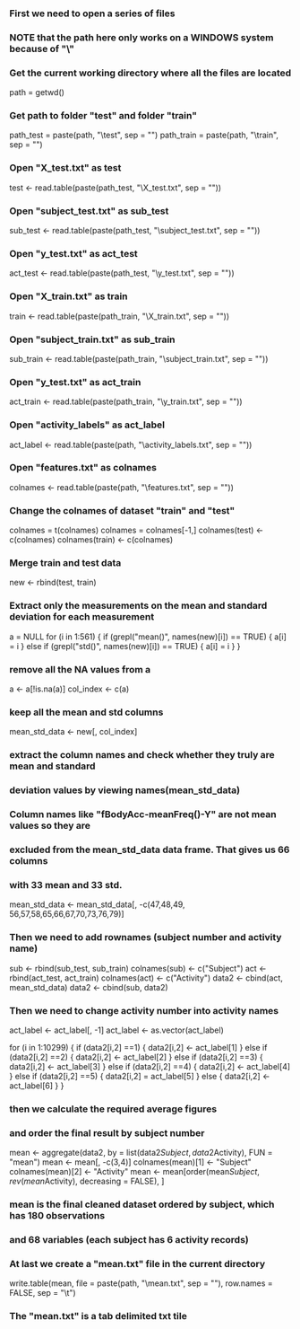 ### First we need to open a series of files
### NOTE that the path here only works on a WINDOWS system because of "\\"
### Get the current working directory where all the files are located
path = getwd()

### Get path to folder "test" and folder "train"
path_test = paste(path, "\\test", sep = "")
path_train = paste(path, "\\train", sep = "")

### Open "X_test.txt" as test
test <- read.table(paste(path_test, "\\X_test.txt", sep = ""))

### Open "subject_test.txt" as sub_test
sub_test <- read.table(paste(path_test, "\\subject_test.txt", sep = ""))

### Open "y_test.txt" as act_test
act_test <- read.table(paste(path_test, "\\y_test.txt", sep = ""))

### Open "X_train.txt" as train
train <- read.table(paste(path_train, "\\X_train.txt", sep = ""))

### Open "subject_train.txt" as sub_train
sub_train <- read.table(paste(path_train, "\\subject_train.txt", sep = ""))

### Open "y_test.txt" as act_train
act_train <- read.table(paste(path_train, "\\y_train.txt", sep = ""))

### Open "activity_labels" as act_label
act_label <- read.table(paste(path, "\\activity_labels.txt", sep = ""))

### Open "features.txt" as colnames
colnames <- read.table(paste(path, "\\features.txt", sep = ""))

### Change the colnames of dataset "train" and "test"
colnames = t(colnames)
colnames = colnames[-1,]
colnames(test) <- c(colnames)
colnames(train) <- c(colnames)

### Merge train and test data
new <- rbind(test, train)

### Extract only the measurements on the mean and standard deviation for each measurement
a = NULL
for (i in 1:561) {
  if (grepl("mean()", names(new)[i]) == TRUE) {
    a[i] = i
  }
  else if (grepl("std()", names(new)[i]) == TRUE) {
    a[i] = i
  }
}

### remove all the NA values from a
a <- a[!is.na(a)]
col_index <- c(a)

### keep all the mean and std columns
mean_std_data <- new[, col_index]

### extract the column names and check whether they truly are mean and standard 
### deviation values by viewing names(mean_std_data)

### Column names like "fBodyAcc-meanFreq()-Y" are not mean values so they are 
### excluded from the mean_std_data data frame. That gives us 66 columns 
### with 33 mean and 33 std.

mean_std_data <- mean_std_data[, -c(47,48,49, 56,57,58,65,66,67,70,73,76,79)]

### Then we need to add rownames (subject number and activity name)

sub <- rbind(sub_test, sub_train)
colnames(sub) <- c("Subject")
act <- rbind(act_test, act_train)
colnames(act) <- c("Activity")
data2 <- cbind(act, mean_std_data)
data2 <- cbind(sub, data2)

### Then we need to change activity number into activity names
act_label <- act_label[, -1]
act_label <- as.vector(act_label)

for (i in 1:10299) {
  if (data2[i,2] ==1) {
    data2[i,2] <- act_label[1]
  }
  else if (data2[i,2] ==2) {
    data2[i,2] <- act_label[2]
  }
  else if (data2[i,2] ==3) {
    data2[i,2] <- act_label[3]
  }
  else if (data2[i,2] ==4) {
    data2[i,2] <- act_label[4]
  }
  else if (data2[i,2] ==5) {
    data2[i,2] = act_label[5]
  }
  else {
    data2[i,2] <- act_label[6]
  }
}

### then we calculate the required average figures 
### and order the final result by subject number
mean <- aggregate(data2, by = list(data2$Subject, data2$Activity), FUN = "mean")
mean <- mean[, -c(3,4)]
colnames(mean)[1] <- "Subject"
colnames(mean)[2] <- "Activity"
mean <- mean[order(mean$Subject, rev(mean$Activity), decreasing = FALSE), ]

### mean is the final cleaned dataset ordered by subject, which has 180 observations 
### and 68 variables (each subject has 6 activity records)

### At last we create a "mean.txt" file in the current directory
write.table(mean, file = paste(path, "\\mean.txt", sep = ""), row.names = FALSE, sep = "\t")

### The "mean.txt" is a tab delimited txt tile





